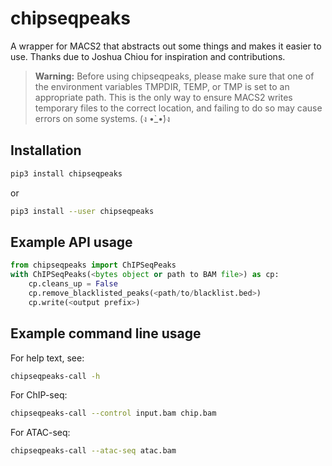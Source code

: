 # chipseqpeaks

A wrapper for MACS2 that abstracts out some things and makes it easier to use.
Thanks due to Joshua Chiou for inspiration and contributions.

> **Warning:** Before using chipseqpeaks, please make sure that one of the
> environment variables TMPDIR, TEMP, or TMP is set to an appropriate path.
> This is the only way to ensure MACS2 writes temporary files to the correct
> location, and failing to do so may cause errors on some systems. (ง •̀_•́)ง

## Installation

```sh
pip3 install chipseqpeaks
```

or

```sh
pip3 install --user chipseqpeaks
```

## Example API usage
```python
from chipseqpeaks import ChIPSeqPeaks
with ChIPSeqPeaks(<bytes object or path to BAM file>) as cp:
    cp.cleans_up = False
    cp.remove_blacklisted_peaks(<path/to/blacklist.bed>)
    cp.write(<output prefix>)
```

## Example command line usage

For help text, see:
```sh
chipseqpeaks-call -h
```
For ChIP-seq:
```sh
chipseqpeaks-call --control input.bam chip.bam
```

For ATAC-seq:
```sh
chipseqpeaks-call --atac-seq atac.bam
```
